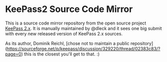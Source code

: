KeePass2 Source Code Mirror
===========================

This is a source code mirror repository from the open source project 
[KeePass 2.x](http://keepass.info/). It is manually maintained by 
@dleck and it sees one big submit with every new released version of KeePass 2.x sources. 

As its author, Dominik Reichl, [chose not to maintain a public repository] (https://sourceforge.net/p/keepass/discussion/329220/thread/02383c83/?page=0)
this is the closest you'll get to that. :)
